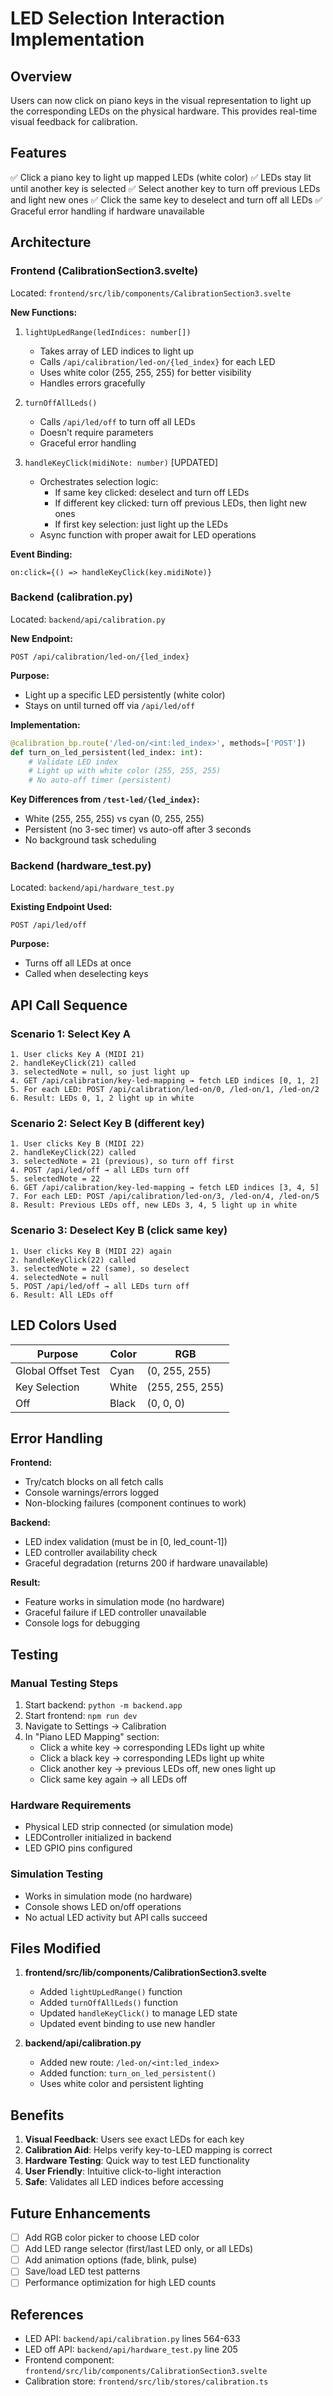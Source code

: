 # LED Selection Interaction Implementation

## Overview
Users can now click on piano keys in the visual representation to light up the corresponding LEDs on the physical hardware. This provides real-time visual feedback for calibration.

## Features
✅ Click a piano key to light up mapped LEDs (white color)
✅ LEDs stay lit until another key is selected
✅ Select another key to turn off previous LEDs and light new ones
✅ Click the same key to deselect and turn off all LEDs
✅ Graceful error handling if hardware unavailable

## Architecture

### Frontend (CalibrationSection3.svelte)
Located: `frontend/src/lib/components/CalibrationSection3.svelte`

**New Functions:**
1. `lightUpLedRange(ledIndices: number[])`
   - Takes array of LED indices to light up
   - Calls `/api/calibration/led-on/{led_index}` for each LED
   - Uses white color (255, 255, 255) for better visibility
   - Handles errors gracefully

2. `turnOffAllLeds()`
   - Calls `/api/led/off` to turn off all LEDs
   - Doesn't require parameters
   - Graceful error handling

3. `handleKeyClick(midiNote: number)` [UPDATED]
   - Orchestrates selection logic:
     - If same key clicked: deselect and turn off LEDs
     - If different key clicked: turn off previous LEDs, then light new ones
     - If first key selection: just light up the LEDs
   - Async function with proper await for LED operations

**Event Binding:**
```svelte
on:click={() => handleKeyClick(key.midiNote)}
```

### Backend (calibration.py)
Located: `backend/api/calibration.py`

**New Endpoint:**
```
POST /api/calibration/led-on/{led_index}
```

**Purpose:**
- Light up a specific LED persistently (white color)
- Stays on until turned off via `/api/led/off`

**Implementation:**
```python
@calibration_bp.route('/led-on/<int:led_index>', methods=['POST'])
def turn_on_led_persistent(led_index: int):
    # Validate LED index
    # Light up with white color (255, 255, 255)
    # No auto-off timer (persistent)
```

**Key Differences from `/test-led/{led_index}`:**
- White (255, 255, 255) vs cyan (0, 255, 255)
- Persistent (no 3-sec timer) vs auto-off after 3 seconds
- No background task scheduling

### Backend (hardware_test.py)
Located: `backend/api/hardware_test.py`

**Existing Endpoint Used:**
```
POST /api/led/off
```

**Purpose:**
- Turns off all LEDs at once
- Called when deselecting keys

## API Call Sequence

### Scenario 1: Select Key A
```
1. User clicks Key A (MIDI 21)
2. handleKeyClick(21) called
3. selectedNote = null, so just light up
4. GET /api/calibration/key-led-mapping → fetch LED indices [0, 1, 2]
5. For each LED: POST /api/calibration/led-on/0, /led-on/1, /led-on/2
6. Result: LEDs 0, 1, 2 light up in white
```

### Scenario 2: Select Key B (different key)
```
1. User clicks Key B (MIDI 22)
2. handleKeyClick(22) called
3. selectedNote = 21 (previous), so turn off first
4. POST /api/led/off → all LEDs turn off
5. selectedNote = 22
6. GET /api/calibration/key-led-mapping → fetch LED indices [3, 4, 5]
7. For each LED: POST /api/calibration/led-on/3, /led-on/4, /led-on/5
8. Result: Previous LEDs off, new LEDs 3, 4, 5 light up in white
```

### Scenario 3: Deselect Key B (click same key)
```
1. User clicks Key B (MIDI 22) again
2. handleKeyClick(22) called
3. selectedNote = 22 (same), so deselect
4. selectedNote = null
5. POST /api/led/off → all LEDs turn off
6. Result: All LEDs off
```

## LED Colors Used

| Purpose | Color | RGB |
|---------|-------|-----|
| Global Offset Test | Cyan | (0, 255, 255) |
| Key Selection | White | (255, 255, 255) |
| Off | Black | (0, 0, 0) |

## Error Handling

**Frontend:**
- Try/catch blocks on all fetch calls
- Console warnings/errors logged
- Non-blocking failures (component continues to work)

**Backend:**
- LED index validation (must be in [0, led_count-1])
- LED controller availability check
- Graceful degradation (returns 200 if hardware unavailable)

**Result:**
- Feature works in simulation mode (no hardware)
- Graceful failure if LED controller unavailable
- Console logs for debugging

## Testing

### Manual Testing Steps
1. Start backend: `python -m backend.app`
2. Start frontend: `npm run dev`
3. Navigate to Settings → Calibration
4. In "Piano LED Mapping" section:
   - Click a white key → corresponding LEDs light up white
   - Click a black key → corresponding LEDs light up white
   - Click another key → previous LEDs off, new ones light up
   - Click same key again → all LEDs off

### Hardware Requirements
- Physical LED strip connected (or simulation mode)
- LEDController initialized in backend
- LED GPIO pins configured

### Simulation Testing
- Works in simulation mode (no hardware)
- Console shows LED on/off operations
- No actual LED activity but API calls succeed

## Files Modified

1. **frontend/src/lib/components/CalibrationSection3.svelte**
   - Added `lightUpLedRange()` function
   - Added `turnOffAllLeds()` function
   - Updated `handleKeyClick()` to manage LED state
   - Updated event binding to use new handler

2. **backend/api/calibration.py**
   - Added new route: `/led-on/<int:led_index>`
   - Added function: `turn_on_led_persistent()`
   - Uses white color and persistent lighting

## Benefits

1. **Visual Feedback**: Users see exact LEDs for each key
2. **Calibration Aid**: Helps verify key-to-LED mapping is correct
3. **Hardware Testing**: Quick way to test LED functionality
4. **User Friendly**: Intuitive click-to-light interaction
5. **Safe**: Validates all LED indices before accessing

## Future Enhancements

- [ ] Add RGB color picker to choose LED color
- [ ] Add LED range selector (first/last LED only, or all LEDs)
- [ ] Add animation options (fade, blink, pulse)
- [ ] Save/load LED test patterns
- [ ] Performance optimization for high LED counts

## References

- LED API: `backend/api/calibration.py` lines 564-633
- LED off API: `backend/api/hardware_test.py` line 205
- Frontend component: `frontend/src/lib/components/CalibrationSection3.svelte`
- Calibration store: `frontend/src/lib/stores/calibration.ts`
